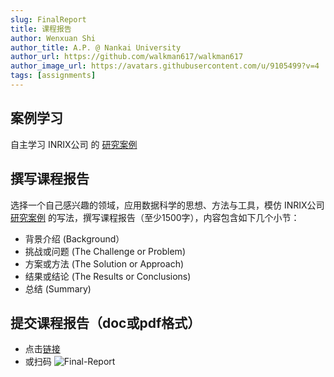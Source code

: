 ```yaml
---
slug: FinalReport
title: 课程报告
author: Wenxuan Shi
author_title: A.P. @ Nankai University
author_url: https://github.com/walkman617/walkman617
author_image_url: https://avatars.githubusercontent.com/u/9105499?v=4
tags: [assignments]
---
```


## 案例学习
自主学习 INRIX公司 的 [研究案例](https://inrix.com/case-studies/)

## 撰写课程报告
选择一个自己感兴趣的领域，应用数据科学的思想、方法与工具，模仿 INRIX公司 [研究案例](https://inrix.com/case-studies/) 的写法，撰写课程报告（至少1500字），内容包含如下几个小节：
- 背景介绍 (Background）
- 挑战或问题 (The Challenge or Problem)
- 方案或方法 (The Solution or Approach)
- 结果或结论 (The Results or Conclusions)
- 总结 (Summary)

## 提交课程报告（doc或pdf格式）
- 点击[链接](https://docs.qq.com/form/page/DYkdZWnJZdkVoU0d0) 
- 或扫码
![Final-Report](/img/tutorial/FinalReport.png) 
